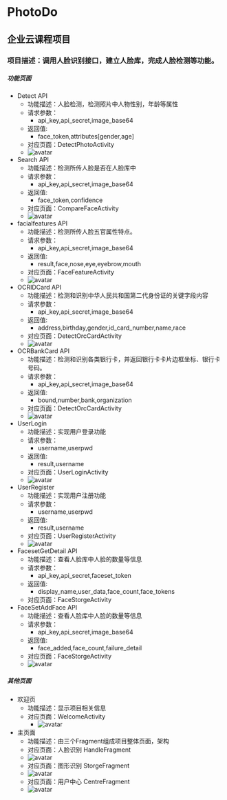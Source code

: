 # PhotoDo
## 企业云课程项目
### 项目描述：调用人脸识别接口，建立人脸库，完成人脸检测等功能。
##### 功能页面
* Detect API
    * 功能描述：人脸检测，检测照片中人物性别，年龄等属性
    * 请求参数：
        * api_key,api_secret,image_base64
    * 返回值:
        * face_token,attributes[gender,age]
    * 对应页面：DetectPhotoActivity
    * ![avatar](./项目截图/detect.jpg )
* Search API
    * 功能描述：检测所传人脸是否在人脸库中
    * 请求参数：
        * api_key,api_secret,image_base64
    * 返回值:
        * face_token,confidence
    * 对应页面：CompareFaceActivity
    * ![avatar](./项目截图/compare.jpg )
* facialfeatures API
    * 功能描述：检测所传人脸五官属性特点。
    * 请求参数：
        * api_key,api_secret,image_base64
    * 返回值:
        * result,face,nose,eye,eyebrow,mouth
    * 对应页面：FaceFeatureActivity
    * ![avatar](./项目截图/facefeature.jpg )
* OCRIDCard API
    * 功能描述：检测和识别中华人民共和国第二代身份证的关键字段内容
    * 请求参数：
        * api_key,api_secret,image_base64
    * 返回值:
        * address,birthday,gender,id_card_number,name,race
    * 对应页面：DetectOrcCardActivity
    * ![avatar](./项目截图/card.jpg )
* OCRBankCard API
    * 功能描述：检测和识别各类银行卡，并返回银行卡卡片边框坐标、银行卡号码。
    * 请求参数：
        * api_key,api_secret,image_base64
    * 返回值:
        * bound,number,bank,organization
    * 对应页面：DetectOrcCardActivity
    * ![avatar](./项目截图/bank.jpg )
* UserLogin
    * 功能描述：实现用户登录功能
    * 请求参数：
        * username,userpwd
    * 返回值:
        * result,username
    * 对应页面：UserLoginActivity
    * ![avatar](./项目截图/login.jpg )
* UserRegister
    * 功能描述：实现用户注册功能
    * 请求参数：
        * username,userpwd
    * 返回值:
        * result,username
    * 对应页面：UserRegisterActivity
    * ![avatar](./项目截图/register.jpg )
* FacesetGetDetail API
    * 功能描述：查看人脸库中人脸的数量等信息
    * 请求参数：
        * api_key,api_secret,faceset_token
    * 返回值:
        * display_name,user_data,face_count,face_tokens
    * 对应页面：FaceStorgeActivity
* FaceSetAddFace API
    * 功能描述：查看人脸库中人脸的数量等信息
    * 请求参数：
        * api_key,api_secret,image_base64
    * 返回值:
        * face_added,face_count,failure_detail
    * 对应页面：FaceStorgeActivity
    * ![avatar](./项目截图/facestorge.jpg )
##### 其他页面
* 欢迎页
    * 功能描述：显示项目相关信息
    * 对应页面：WelcomeActivity
      * ![avatar](./项目截图/Welcome.jpg )
* 主页面
    * 功能描述：由三个Fragment组成项目整体页面，架构
    * 对应页面：人脸识别 HandleFragment
    * ![avatar](./项目截图/handle.jpg )
    * 对应页面：图形识别 StorgeFragment
    * ![avatar](./项目截图/morefragment.jpg )
    * 对应页面：用户中心 CentreFragment
    * ![avatar](./项目截图/centerfragment.jpg )

